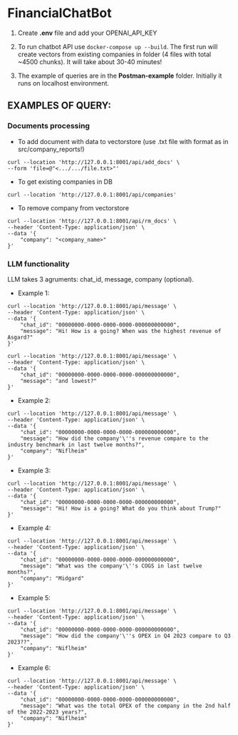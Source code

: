 # FinancialChatBot

1. Create **.env** file and add your OPENAI_API_KEY

2. To run chatbot API use ```docker-compose up --build```. The first run will create vectors from existing companies in folder (4 files with total ~4500 chunks). It will take about 30-40 minutes!

3. The example of queries are in the **Postman-example** folder. Initially it runs on localhost environment.

## EXAMPLES OF QUERY:
### Documents processing
- To add document with data to vectorstore (use .txt file with format as in src/company_reports!)
```
curl --location 'http://127.0.0.1:8001/api/add_docs' \
--form 'file=@"<.../.../file.txt>"'
```

- To get existing companies in DB
```
curl --location 'http://127.0.0.1:8001/api/companies'
```

- To remove company from vectorstore
```
curl --location 'http://127.0.0.1:8001/api/rm_docs' \
--header 'Content-Type: application/json' \
--data '{
    "company": "<company_name>"
}'
```

### LLM functionality
LLM takes 3 agruments: chat_id, message, company (optional).

- Example 1:
```
curl --location 'http://127.0.0.1:8001/api/message' \
--header 'Content-Type: application/json' \
--data '{
    "chat_id": "00000000-0000-0000-0000-000000000000",
    "message": "Hi! How is a going? When was the highest revenue of Asgard?"
}'
```

```
curl --location 'http://127.0.0.1:8001/api/message' \
--header 'Content-Type: application/json' \
--data '{
    "chat_id": "00000000-0000-0000-0000-000000000000",
    "message": "and lowest?"
}'
```

- Example 2:
```
curl --location 'http://127.0.0.1:8001/api/message' \
--header 'Content-Type: application/json' \
--data '{
    "chat_id": "00000000-0000-0000-0000-000000000000",
    "message": "How did the company'\''s revenue compare to the industry benchmark in last twelve months?",
    "company": "Niflheim"
}'
```

- Example 3:
```
curl --location 'http://127.0.0.1:8001/api/message' \
--header 'Content-Type: application/json' \
--data '{
    "chat_id": "00000000-0000-0000-0000-000000000000",
    "message": "Hi! How is a going? What do you think about Trump?"
}'
```

- Example 4:
```
curl --location 'http://127.0.0.1:8001/api/message' \
--header 'Content-Type: application/json' \
--data '{
    "chat_id": "00000000-0000-0000-0000-000000000000",
    "message": "What was the company'\''s COGS in last twelve months?",
    "company": "Midgard"
}'
```

- Example 5:
```
curl --location 'http://127.0.0.1:8001/api/message' \
--header 'Content-Type: application/json' \
--data '{
    "chat_id": "00000000-0000-0000-0000-000000000000",
    "message": "How did the company'\''s OPEX in Q4 2023 compare to Q3 2023??",
    "company": "Niflheim"
}'
```

- Example 6:
```
curl --location 'http://127.0.0.1:8001/api/message' \
--header 'Content-Type: application/json' \
--data '{
    "chat_id": "00000000-0000-0000-0000-000000000000",
    "message": "What was the total OPEX of the company in the 2nd half of the 2022-2023 years?",
    "company": "Niflheim"
}'
```

